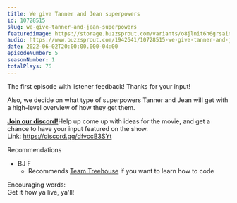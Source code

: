 ```yaml
---
title: We give Tanner and Jean superpowers
id: 10728515
slug: we-give-tanner-and-jean-superpowers
featuredimage: https://storage.buzzsprout.com/variants/o8jlnit6h6grsaix3s6v6cr4dlbq/60854458c4d1acdf4e1c2f79c4137142d85d78e379bdafbd69bd34c85f5819ad.jpg
audio: https://www.buzzsprout.com/1942641/10728515-we-give-tanner-and-jean-superpowers.mp3
date: 2022-06-02T20:00:00.000-04:00
episodeNumber: 5
seasonNumber: 1
totalPlays: 76
---
```

The first episode with listener feedback! Thanks for your input!  
  
Also, we decide on what type of superpowers Tanner and Jean will get with a high-level overview of how they get them.  
  
[**Join our discord!**](https://discord.gg/dfvccB3SYt)Help up come up with ideas for the movie, and get a chance to have your input featured on the show.  
Link: <https://discord.gg/dfvccB3SYt>  
  
Recommendations

* BJ F  
   * Recommends [Team Treehouse](https://teamtreehouse.com/) if you want to learn how to code

Encouraging words:  
Get it how ya live, ya'll!
  
  
